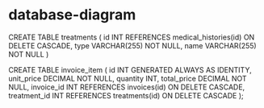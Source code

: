 # database-diagram

CREATE TABLE treatments (
  id INT REFERENCES medical_histories(id) ON DELETE CASCADE,
  type VARCHAR(255) NOT NULL,
  name VARCHAR(255) NOT NULL
)

CREATE TABLE invoice_item (
  id INT GENERATED ALWAYS AS IDENTITY,
  unit_price DECIMAL NOT NULL,
  quantity INT,
  total_price DECIMAL NOT NULL,
  invoice_id INT REFERENCES invoices(id) ON DELETE CASCADE,
  treatment_id INT REFERENCES treatments(id) ON DELETE CASCADE
);